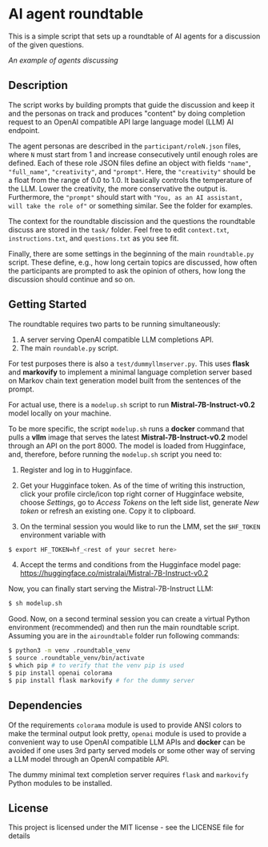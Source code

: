 # AI agent roundtable

This is a simple script that sets up a roundtable of AI agents for a discussion of the given questions.

*An example of agents discussing*

## Description ##

The script works by building prompts that guide the discussion and keep it and the personas on track and produces "content" by doing completion request to an OpenAI compatible API large language model (LLM) AI endpoint.

The agent personas are described in the `participant/roleN.json` files, where `N` must start from 1 and increase consecutively until enough roles are defined. Each of these role JSON files define an object with fields `"name"`, `"full_name"`, `"creativity"`, and `"prompt"`. Here, the `"creativity"` should be a float from the range of 0.0 to 1.0. It basically controls the temperature of the LLM. Lower the creativity, the more conservative the output is. Furthermore, the `"prompt"` should start with `"You, as an AI assistant, will take the role of"` or something similar. See the folder for examples.

The context for the roundtable discission and the questions the roundtable discuss are stored in the `task/` folder. Feel free to edit `context.txt`, `instructions.txt`, and `questions.txt` as you see fit.

Finally, there are some settings in the beginning of the main `roundtable.py` script. These define, e.g., how long certain topics are discussed, how often the participants are prompted to ask the opinion of others, how long the discussion should continue and so on.

## Getting Started

The roundtable requires two parts to be running simultaneously:

1. A server serving OpenAI compatible LLM completions API.
2. The main `roundable.py` script.

For test purposes there is also a `test/dummyllmserver.py`. This uses **flask** and **markovify** to implement a minimal language completion server based on Markov chain text generation model built from the sentences of the prompt.

For actual use, there is a `modelup.sh` script to run **Mistral-7B-Instruct-v0.2** model locally on your machine.

To be more specific, the script `modelup.sh` runs a **docker** command that pulls a **vllm** image that serves the latest **Mistral-7B-Instruct-v0.2** model through an API on the port 8000. The model is loaded from Hugginface, and, therefore, before running the `modelup.sh` script you need to:

1. Register and log in to Hugginface.

2. Get your Hugginface token. As of the time of writing this instruction, click your profile circle/icon top right corner of Hugginface website, choose *Settings*, go to *Access Tokens* on the left side list, generate *New token* or refresh an existing one. Copy it to clipboard.

3. On the terminal session you would like to run the LMM, set the `$HF_TOKEN` environment variable with
```bash
$ export HF_TOKEN=hf_<rest of your secret here>
```

4. Accept the terms and conditions from the Hugginface model page: https://huggingface.co/mistralai/Mistral-7B-Instruct-v0.2 

Now, you can finally start serving the Mistral-7B-Instruct LLM:
```bash
$ sh modelup.sh
```

Good. Now, on a second terminal session you can create a virtual Python environment (recommended) and then run the main roundtable script. Assuming you are in the `airoundtable` folder run following commands:

```bash
$ python3 -m venv .roundtable_venv
$ source .roundtable_venv/bin/activate
$ which pip # to verify that the venv pip is used
$ pip install openai colorama
$ pip install flask markovify # for the dummy server
```

## Dependencies 

Of the requirements `colorama` module is used to provide ANSI colors to make the terminal output look pretty, `openai` module is used to provide a convenient way to use OpenAI compatible LLM APIs and **docker** can be avoided if one uses 3rd party served models or some other way of serving a LLM model through an OpenAI compatible API.

The dummy minimal text completion server requires `flask` and `markovify` Python modules to be installed.

## License

This project is licensed under the MIT license - see the LICENSE file for details



